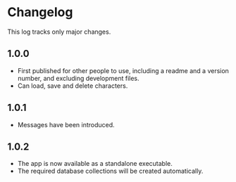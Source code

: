 # Changelog

This log tracks only major changes.

## 1.0.0

- First published for other people to use, including a readme and a version number, and excluding development files.
- Can load, save and delete characters.

## 1.0.1

- Messages have been introduced.

## 1.0.2

- The app is now available as a standalone executable.
- The required database collections will be created automatically.